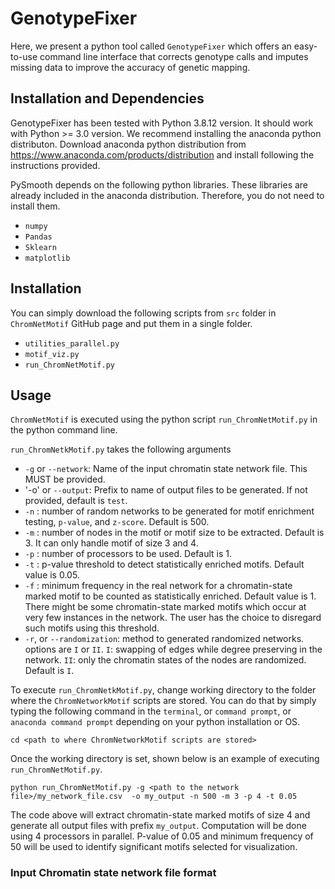# GenotypeFixer

Here, we present a python tool called `GenotypeFixer` which offers an easy-to-use command line interface that corrects genotype calls and imputes missing data to improve the accuracy of genetic mapping. 


## Installation and Dependencies

GenotypeFixer has been tested with Python 3.8.12 version. It should work with Python >= 3.0 version. We recommend installing the anaconda python distributon. Download anaconda python distribution from https://www.anaconda.com/products/distribution and install following the instructions provided.

PySmooth depends on the following python libraries. These libraries are already included in the anaconda distribution. Therefore, you do not need to install them.

- `numpy`
- `Pandas`
- `Sklearn`
- `matplotlib`

## Installation


You can simply download the following scripts from `src` folder in `ChromNetMotif` GitHub page and put them in a single folder. 

- `utilities_parallel.py`
- `motif_viz.py`
- `run_ChromNetMotif.py`


## Usage

`ChromNetMotif` is executed using the python script `run_ChromNetMotif.py` in the python command line.

`run_ChromNetkMotif.py` takes the following arguments

- `-g` or `--network`: Name of the input chromatin state network file. This MUST be provided.
- '-o' or `--output`: Prefix to name of output files to be generated. If not provided, default is `test`.
- `-n` : number of random networks to be generated for motif enrichment testing, `p-value`, and `z-score`. Default is 500.
- `-m` : number of nodes in the motif or motif size to be extracted. Default is 3. It can only handle motif of size 3 and 4. 
- `-p` : number of processors to be used. Default is 1.
- `-t` : p-value threshold to detect statistically enriched motifs. Default value is 0.05.
- `-f` : minimum frequency in the real network for a chromatin-state marked motif to be counted as statistically enriched. Default value is 1. There might be some chromatin-state marked motifs which occur at very few instances in the network. The user has the choice to disregard such motifs using this threshold.
- `-r`, or `--randomization`: method to generated randomized networks. options are `I` or `II`. `I`: swapping of edges while degree preserving in the network. `II`: only the chromatin states of the nodes are randomized. Default is `I`.

To execute `run_ChromNetkMotif.py`, change working directory to the folder where the `ChromNetworkMotif` scripts are stored. You can do that by simply typing the following command in the `terminal`, or `command prompt`, or  `anaconda command prompt` depending on your python installation or OS.

`cd <path to where ChromNetworkMotif scripts are stored>`

Once the working directory is set, shown below is an example of executing `run_ChromNetMotif.py`.

`python run_ChromNetMotif.py -g <path to the network file>/my_network_file.csv  -o my_output -n 500 -m 3 -p 4 -t 0.05`

The code above will extract chromatin-state marked motifs of size 4 and generate all output files with prefix `my_output`. Computation will be done using 4 processors in parallel. P-value of 0.05 and minimum frequency of 50 will be used to identify significant motifs selected for visualization.
  
### Input Chromatin state network file format
